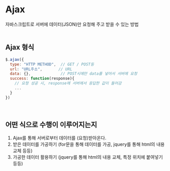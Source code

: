 # Ajax
자바스크립트로 서버에 데이터(JSON)만 요청해 주고 받을 수 있는 방법<br><br>

## Ajax 형식
``` javascript
$.ajax({
  type: "HTTP METHOD",  // GET / POST등
  url: "URL주소",       // URL
  data: {},             // POST시에만 data를 넣어서 서버에 요청
  success: function(response){
    // 요청 성공 시, response에 서버에서 응답한 값이 들어감
    ...
  }
})
```
<br>

## 어떤 식으로 수행이 이루어지는지

1. Ajax를 통해 서버로부터 데이터를 (요청)받아온다.
2. 받은 데이터를 가공하기 (for문을 통해 데이터를 가공, jquery를 통해 html의 내용 교체 등등)
3. 가공한 데이터 활용하기 (jquery를 통해 html의 내용 교체, 특정 위치에 붙여넣기 등등)
